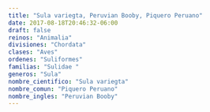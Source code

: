 ```yaml
---
title: "Sula variegta, Peruvian Booby, Piquero Peruano"
date: 2017-08-18T20:46:32-06:00
draft: false
reinos: "Animalia"
divisiones: "Chordata"
clases: "Aves"
ordenes: "Suliformes"
familias: "Sulidae "
generos: "Sula"
nombre_cientifico: "Sula variegta"
nombre_comun: "Piquero Peruano"
nombre_ingles: "Peruvian Booby"
---
```

